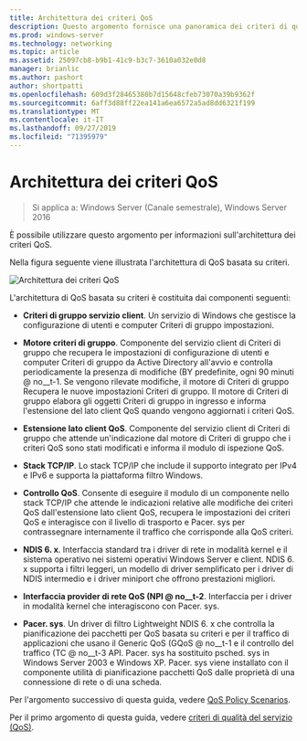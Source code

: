 ```yaml
---
title: Architettura dei criteri QoS
description: Questo argomento fornisce una panoramica dei criteri di qualità del servizio (QoS), che consente di usare Criteri di gruppo per assegnare priorità alla larghezza di banda del traffico di rete di applicazioni e servizi specifici in Windows Server 2016.
ms.prod: windows-server
ms.technology: networking
ms.topic: article
ms.assetid: 25097cb8-b9b1-41c9-b3c7-3610a032e0d8
manager: brianlic
ms.author: pashort
author: shortpatti
ms.openlocfilehash: 609d3f28465380b7d15648cfeb73070a39b9362f
ms.sourcegitcommit: 6aff3d88ff22ea141a6ea6572a5ad8dd6321f199
ms.translationtype: MT
ms.contentlocale: it-IT
ms.lasthandoff: 09/27/2019
ms.locfileid: "71395979"
---
```

# <a name="qos-policy-architecture"></a>Architettura dei criteri QoS

>Si applica a: Windows Server (Canale semestrale), Windows Server 2016

È possibile utilizzare questo argomento per informazioni sull'architettura dei criteri QoS.

Nella figura seguente viene illustrata l'architettura di QoS basata su criteri.

![Architettura dei criteri QoS](../../media/QoS/QoS-Policy-Architecture.jpg)

L'architettura di QoS basata su criteri è costituita dai componenti seguenti:

- **Criteri di gruppo servizio client**. Un servizio di Windows che gestisce la configurazione di utenti e computer Criteri di gruppo impostazioni.

- **Motore criteri di gruppo**. Componente del servizio client di Criteri di gruppo che recupera le impostazioni di configurazione di utenti e computer Criteri di gruppo da Active Directory all'avvio e controlla periodicamente la presenza di modifiche \(BY predefinite, ogni 90 minuti @ no__t-1. Se vengono rilevate modifiche, il motore di Criteri di gruppo Recupera le nuove impostazioni Criteri di gruppo. Il motore di Criteri di gruppo elabora gli oggetti Criteri di gruppo in ingresso e informa l'estensione del lato client QoS quando vengono aggiornati i criteri QoS.

- **Estensione lato client QoS**. Componente del servizio client di Criteri di gruppo che attende un'indicazione dal motore di Criteri di gruppo che i criteri QoS sono stati modificati e informa il modulo di ispezione QoS.

- **Stack TCP/IP**. Lo stack TCP/IP che include il supporto integrato per IPv4 e IPv6 e supporta la piattaforma filtro Windows. 

- **Controllo QoS**. Consente di eseguire il modulo di un componente nello stack TCP/IP che attende le indicazioni relative alle modifiche dei criteri QoS dall'estensione lato client QoS, recupera le impostazioni dei criteri QoS e interagisce con il livello di trasporto e Pacer. sys per contrassegnare internamente il traffico che corrisponde alla QoS criteri.

- **NDIS 6. x**. Interfaccia standard tra i driver di rete in modalità kernel e il sistema operativo nei sistemi operativi Windows Server e client. NDIS 6. x supporta i filtri leggeri, un modello di driver semplificato per i driver di NDIS intermedio e i driver miniport che offrono prestazioni migliori.

- **Interfaccia provider di rete QoS \(NPI @ no__t-2**. Interfaccia per i driver in modalità kernel che interagiscono con Pacer. sys.

- **Pacer. sys**. Un driver di filtro Lightweight NDIS 6. x che controlla la pianificazione dei pacchetti per QoS basata su criteri e per il traffico di applicazioni che usano il Generic QoS \(GQoS @ no__t-1 e il controllo del traffico \(TC @ no__t-3 API. Pacer. sys ha sostituito psched. sys in Windows Server 2003 e Windows XP. Pacer. sys viene installato con il componente utilità di pianificazione pacchetti QoS dalle proprietà di una connessione di rete o di una scheda.

Per l'argomento successivo di questa guida, vedere [QoS Policy Scenarios](qos-policy-scenarios.md).

Per il primo argomento di questa guida, vedere [criteri di qualità del servizio (QoS)](qos-policy-top.md).

